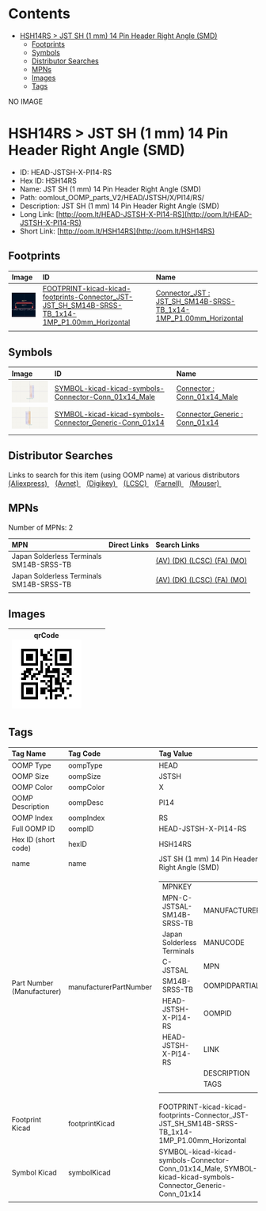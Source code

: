 



Contents
========

* [HSH14RS > JST SH (1 mm) 14 Pin Header Right Angle (SMD)](#hsh14rs--jst-sh-1-mm-14-pin-header-right-angle-smd)
	* [Footprints](#footprints)
	* [Symbols](#symbols)
	* [Distributor Searches](#distributor-searches)
	* [MPNs](#mpns)
	* [Images](#images)
	* [Tags](#tags)
  
NO IMAGE  
# HSH14RS > JST SH (1 mm) 14 Pin Header Right Angle (SMD)

- ID: HEAD-JSTSH-X-PI14-RS
- Hex ID: HSH14RS
- Name: JST SH (1 mm) 14 Pin Header Right Angle (SMD)
- Path: oomlout_OOMP_parts_V2/HEAD/JSTSH/X/PI14/RS/
- Description: JST SH (1 mm) 14 Pin Header Right Angle (SMD)
- Long Link: [http://oom.lt/HEAD-JSTSH-X-PI14-RS](http://oom.lt/HEAD-JSTSH-X-PI14-RS)
- Short Link: [http://oom.lt/HSH14RS](http://oom.lt/HSH14RS)

## Footprints
  

|Image|ID|Name|
| :--- | :--- | :--- |
|[![](https://raw.githubusercontent.com/oomlout/oomlout_OOMP_eda_V2/main/FOOTPRINT/kicad/kicad-footprints/Connector_JST/JST_SH_SM14B-SRSS-TB_1x14-1MP_P1.00mm_Horizontal/image_140.png)](https://github.com/oomlout/oomlout_OOMP_eda_V2/tree/main/FOOTPRINT/kicad/kicad-footprints/Connector_JST/JST_SH_SM14B-SRSS-TB_1x14-1MP_P1.00mm_Horizontal/)|[FOOTPRINT-kicad-kicad-footprints-Connector_JST-JST_SH_SM14B-SRSS-TB_1x14-1MP_P1.00mm_Horizontal](https://github.com/oomlout/oomlout_OOMP_eda_V2/tree/main/FOOTPRINT/kicad/kicad-footprints/Connector_JST/JST_SH_SM14B-SRSS-TB_1x14-1MP_P1.00mm_Horizontal/)|[Connector_JST : JST_SH_SM14B-SRSS-TB_1x14-1MP_P1.00mm_Horizontal](https://github.com/oomlout/oomlout_OOMP_eda_V2/tree/main/FOOTPRINT/kicad/kicad-footprints/Connector_JST/JST_SH_SM14B-SRSS-TB_1x14-1MP_P1.00mm_Horizontal/)|
||||

## Symbols
  

|Image|ID|Name|
| :--- | :--- | :--- |
|[![](https://raw.githubusercontent.com/oomlout/oomlout_OOMP_eda_V2/main/SYMBOL/kicad/kicad-symbols/Connector/Conn_01x14_Male/image_140.png)](https://github.com/oomlout/oomlout_OOMP_eda_V2/tree/main/SYMBOL/kicad/kicad-symbols/Connector/Conn_01x14_Male/)|[SYMBOL-kicad-kicad-symbols-Connector-Conn_01x14_Male](https://github.com/oomlout/oomlout_OOMP_eda_V2/tree/main/SYMBOL/kicad/kicad-symbols/Connector/Conn_01x14_Male/)|[Connector : Conn_01x14_Male](https://github.com/oomlout/oomlout_OOMP_eda_V2/tree/main/SYMBOL/kicad/kicad-symbols/Connector/Conn_01x14_Male/)|
|[![](https://raw.githubusercontent.com/oomlout/oomlout_OOMP_eda_V2/main/SYMBOL/kicad/kicad-symbols/Connector_Generic/Conn_01x14/image_140.png)](https://github.com/oomlout/oomlout_OOMP_eda_V2/tree/main/SYMBOL/kicad/kicad-symbols/Connector_Generic/Conn_01x14/)|[SYMBOL-kicad-kicad-symbols-Connector_Generic-Conn_01x14](https://github.com/oomlout/oomlout_OOMP_eda_V2/tree/main/SYMBOL/kicad/kicad-symbols/Connector_Generic/Conn_01x14/)|[Connector_Generic : Conn_01x14](https://github.com/oomlout/oomlout_OOMP_eda_V2/tree/main/SYMBOL/kicad/kicad-symbols/Connector_Generic/Conn_01x14/)|
||||

## Distributor Searches
  
Links to search for this item (using OOMP name) at various distributors  
[(Aliexpress) ](https://www.aliexpress.com/wholesale?SearchText=1117JST+SH+1+mm+14+Pin+Header+Right+Angle+SMD)&nbsp;&nbsp;&nbsp;[(Avnet) ](https://www.avnet.com/shop/us/search/JST+SH+1+mm+14+Pin+Header+Right+Angle+SMD)&nbsp;&nbsp;&nbsp;[(Digikey) ](https://www.digikey.co.uk/en/products/result?s=JST+SH+1+mm+14+Pin+Header+Right+Angle+SMD)&nbsp;&nbsp;&nbsp;[(LCSC) ](https://www.lcsc.com/search?q=JST+SH+1+mm+14+Pin+Header+Right+Angle+SMD)&nbsp;&nbsp;&nbsp;[(Farnell) ](https://uk.farnell.com/search?st=JST+SH+1+mm+14+Pin+Header+Right+Angle+SMD)&nbsp;&nbsp;&nbsp;[(Mouser) ](https://www.mouser.com/c/?q=JST+SH+1+mm+14+Pin+Header+Right+Angle+SMD)&nbsp;&nbsp;&nbsp;
## MPNs
  
Number of MPNs: 2  

|MPN|Direct Links|Search Links|
| :--- | :--- | :--- |
|Japan Solderless Terminals<br>SM14B-SRSS-TB||[(AV) ](https://www.avnet.com/shop/us/search/SM14B-SRSS-TB)[(DK) ](https://www.digikey.co.uk/products/en?keywords=SM14B-SRSS-TB)[(LCSC) ](https://www.lcsc.com/search?q=SM14B-SRSS-TB)[(FA) ](https://uk.farnell.com/search?st=SM14B-SRSS-TB)[(MO) ](https://www.mouser.com/c/?q=SM14B-SRSS-TB)|
|Japan Solderless Terminals<br>SM14B-SRSS-TB||[(AV) ](https://www.avnet.com/shop/us/search/SM14B-SRSS-TB)[(DK) ](https://www.digikey.co.uk/products/en?keywords=SM14B-SRSS-TB)[(LCSC) ](https://www.lcsc.com/search?q=SM14B-SRSS-TB)[(FA) ](https://uk.farnell.com/search?st=SM14B-SRSS-TB)[(MO) ](https://www.mouser.com/c/?q=SM14B-SRSS-TB)|
||||

## Images
  

|qrCode<br>[![](https://raw.githubusercontent.com/oomlout/oomlout_OOMP_parts_V2/main/HEAD/JSTSH/X/PI14/RS/qrCode_140.png)](https://github.com/oomlout/oomlout_OOMP_parts_V2/tree/main/HEAD/JSTSH/X/PI14/RS/qrCode.png)||||
| :---: | :---: | :---: | :---: |

## Tags
  

|Tag Name|Tag Code|Tag Value|
| :--- | :--- | :--- |
|OOMP Type|oompType|HEAD|
|OOMP Size|oompSize|JSTSH|
|OOMP Color|oompColor|X|
|OOMP Description|oompDesc|PI14|
|OOMP Index|oompIndex|RS|
|Full OOMP ID|oompID|HEAD-JSTSH-X-PI14-RS|
|Hex ID (short code)|hexID|HSH14RS|
|name|name|JST SH (1 mm) 14 Pin Header Right Angle (SMD)|
|Part Number (Manufacturer)|manufacturerPartNumber|<table><tr><td>MPNKEY</td></tr><tr><td> MPN-C-JSTSAL-SM14B-SRSS-TB</td><td> MANUFACTURER</td></tr><tr><td> Japan Solderless Terminals</td><td> MANUCODE</td></tr><tr><td> C-JSTSAL</td><td> MPN</td></tr><tr><td> SM14B-SRSS-TB</td><td> OOMPIDPARTIAL</td></tr><tr><td> HEAD-JSTSH-X-PI14-RS</td><td> OOMPID</td></tr><tr><td> HEAD-JSTSH-X-PI14-RS</td><td> LINK</td></tr><tr><td> </td><td> DESCRIPTION</td></tr><tr><td> </td><td> TAGS</td></tr><tr><td> </td></tr></table></td><td> <table><tr><td>MPNKEY</td></tr><tr><td> MPN-C-JSTSAL-SM14B-SRSS-TB</td><td> MANUFACTURER</td></tr><tr><td> Japan Solderless Terminals</td><td> MANUCODE</td></tr><tr><td> C-JSTSAL</td><td> MPN</td></tr><tr><td> SM14B-SRSS-TB</td><td> OOMPIDPARTIAL</td></tr><tr><td> HEAD-JSTSH-X-PI14-RS</td><td> OOMPID</td></tr><tr><td> HEAD-JSTSH-X-PI14-RS</td><td> LINK</td></tr><tr><td> </td><td> DESCRIPTION</td></tr><tr><td> </td><td> TAGS</td></tr><tr><td> </td></tr></table>|
|Footprint Kicad|footprintKicad|FOOTPRINT-kicad-kicad-footprints-Connector_JST-JST_SH_SM14B-SRSS-TB_1x14-1MP_P1.00mm_Horizontal|
|Symbol Kicad|symbolKicad|SYMBOL-kicad-kicad-symbols-Connector-Conn_01x14_Male, SYMBOL-kicad-kicad-symbols-Connector_Generic-Conn_01x14|
||||
